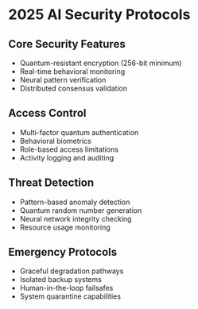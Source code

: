 # 2025 AI Security Protocols

## Core Security Features
- Quantum-resistant encryption (256-bit minimum)
- Real-time behavioral monitoring
- Neural pattern verification
- Distributed consensus validation

## Access Control
- Multi-factor quantum authentication
- Behavioral biometrics
- Role-based access limitations
- Activity logging and auditing

## Threat Detection
- Pattern-based anomaly detection
- Quantum random number generation
- Neural network integrity checking
- Resource usage monitoring

## Emergency Protocols
- Graceful degradation pathways
- Isolated backup systems
- Human-in-the-loop failsafes
- System quarantine capabilities
